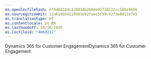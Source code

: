 ```yaml
---
ms.openlocfilehash: df040d12dc420834b280de02728522cc500a9686
ms.sourcegitcommit: 11a61db54119503e82faec5f99c4273e8d1247e5
ms.translationtype: HT
ms.contentlocale: pt-BR
ms.lasthandoff: 10/16/2020
ms.locfileid: "4069212"
---
```

<span data-ttu-id="4e351-101">Dynamics 365 for Customer Engagement</span><span class="sxs-lookup"><span data-stu-id="4e351-101">Dynamics 365 for Customer Engagement</span></span>
